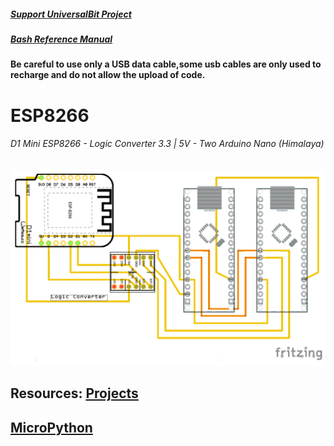 ##### [Support UniversalBit Project](https://github.com/universalbit-dev/universalbit-dev/tree/main/support)
##### [Bash Reference Manual](https://www.gnu.org/software/bash/manual/html_node/index.html)



#### Be careful to use only a USB data cable,some usb cables are only used to recharge and do not allow the upload of code.

# ESP8266

###### D1 Mini ESP8266     - Logic Converter 3.3 | 5V   - Two Arduino Nano (Himalaya)


[![Alt text](https://github.com/universalbit-dev/universalbit-dev/blob/main/ann/img/D1_Mini_ArduinoNano_Logic_Converter.png)](https://github.com/universalbit-dev/universalbit-dev/tree/main/ann)


Resources:
[Projects](https://randomnerdtutorials.com/projects-esp32/)
---
[MicroPython](https://randomnerdtutorials.com/getting-started-micropython-esp32-esp8266/)
---
